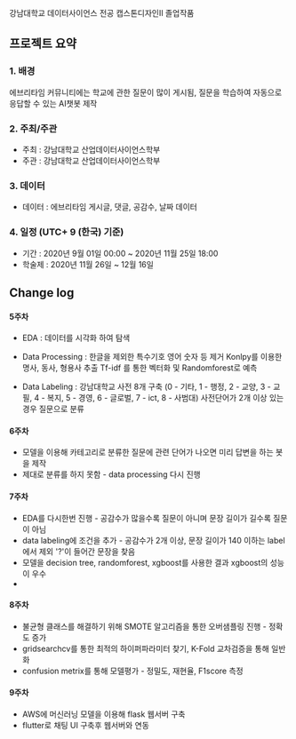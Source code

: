 강남대학교 데이터사이언스 전공 캡스톤디자인II 졸업작품

## 프로젝트 요약

### 1. 배경 

에브리타임 커뮤니티에는 학교에 관한 질문이 많이 게시됨, 질문을 학습하여 자동으로 응답할 수 있는 AI챗봇 제작


### 2. 주최/주관

- 주최 : 강남대학교 산업데이터사이언스학부
- 주관 : 강남대학교 산업데이터사이언스학부

### 3. 데이터

- 데이터 : 에브리타임 게시글, 댓글, 공감수, 날짜 데이터

### 4. 일정 (UTC+ 9 (한국) 기준)

- 기간 : 2020년 9월 01일 00:00 ~ 2020년 11월 25일 18:00
- 학술제 : 2020년 11월 26일 ~ 12월 16일

## Change log


#### 5주차 
* EDA : 데이터를 시각화 하여 탐색
* Data Processing : 한글을 제외한 특수기호 영어 숫자 등 제거
                    Konlpy를 이용한 명사, 동사, 형용사 추출
                    Tf-idf 를 통한 벡터화 및 Randomforest로 예측
                    
* Data Labeling : 강남대학교 사전 8개 구축 (0 - 기타, 1 - 행정, 2 - 교양, 3 - 교필, 4 - 복지, 5 - 경영, 6 - 글로벌, 7 - ict, 8 - 사범대)
                  사전단어가 2개 이상 있는 경우 질문으로 분류

#### 6주차
* 모델을 이용해 카테고리로 분류한 질문에 관련 단어가 나오면 미리 답변을 하는 봇을 제작
* 제대로 분류를 하지 못함 - data processing 다시 진행

#### 7주차
* EDA를 다시한번 진행 - 공감수가 많을수록 질문이 아니며 문장 길이가 길수록 질문이 아님
* data labeling에 조건을 추가 - 공감수가 2개 이상, 문장 길이가 140 이하는 label에서 제외 '?'이 들어간 문장을 찾음
* 모델을 decision tree, randomforest, xgboost를 사용한 결과 xgboost의 성능이 우수
* 
#### 8주차
* 불균형 클래스를 해결하기 위해 SMOTE 알고리즘을 통한 오버샘플링 진행 - 정확도 증가
* gridsearchcv를 통한 최적의 하이퍼파라미터 찾기, K-Fold 교차검증을 통해 일반화
* confusion metrix를 통해 모델평가 - 정밀도, 재현율, F1score 측정

#### 9주차
* AWS에 머신러닝 모델을 이용해 flask 웹서버 구축
* flutter로 채팅 UI 구축후 웹서버와 연동


